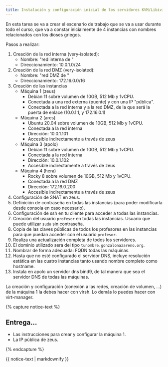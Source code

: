 ```yaml
---
title: Instalación y configuración inicial de los servidores KVM/Libivirt
---
```

En esta tarea se va a crear el escenario de trabajo que se va a usar durante todo el curso, que va a constar inicialmente de 4 instancias con nombres relacionados con los dioses griegos.

Pasos a realizar:

1. Creación de la red interna (very-isolated):
    * Nombre: "red interna de <nombre de usuario>"
    * Direccionamiento: 10.0.1.0/24
2. Creación de la red DMZ (very-isolated):
    * Nombre: "red DMZ de <nombre de usuario>"
    * Direccionamiento: 172.16.0.0/16
3. Creación de las instancias
    * Máquina 1 (zeus)
        * Debian 11 sobre volumen de 10GB, 512 Mb y 1vCPU.
        * Conectada a una red externa (puente) y con una IP "pública".
        * Conectada a la red interna y a la red DMZ, de la que será la puerta de enlace (10.0.1.1, y 172.16.0.1)
    * Máquina 2 (ares)
        * Ubuntu 20.04 sobre volumen de 10GB, 512 Mb y 1vCPU.
        * Conectada a la red interna
        * Dirección: 10.0.1.101
        * Accesible indirectamente a través de zeus
    * Máquina 3 (apolo)
        * Debian 11 sobre volumen de 10GB, 512 Mb y 1vCPU.
        * Conectada a la red interna
        * Dirección: 10.0.1.102
        * Accesible indirectamente a través de zeus
    * Máquina 4 (hera)
        * Rocky 8 sobre volumen de 10GB, 512 Mb y 1vCPU.
        * Conectada a la red DMZ
        * Dirección: 172.16.0.200
        * Accesible indirectamente a través de zeus
4. Configuración de SNAT en zeus.
5. Definición de contraseña en todas las instancias (para poder modificarla desde consola en caso necesario).
6. Configuración de ssh en tu cliente para acceder a todas las instancias.
7. Creación del usuario `profesor` en todas las instancias. Usuario que puede utilizar `sudo` sin contraseña. 
8. Copia de las claves públicas de todos los profesores en las instancias para que puedan acceder con el usuario `profesor`.
9. Realiza una actualización completa de todos los servidores.
10. El dominio utilizado sera del tipo `tunombre.gonzalonazareno.org`.
11. Nombrar de forma adecuada: FQDN todas las máquinas. 
12. Hasta que no esté configurado el servidor DNS, incluye resolución estática en las cuatro instancias tanto usando nombre completo como hostname.
13. Instala en apolo un servidor dns bind9, de tal manera que sea el servidor DNS de todas las máquinas.

La creación y configuración (conexión a las redes, creación de volumen, ...) de la máquina 1 la debes hacer con virsh. Lo demás lo puedes hacer con virt-manager.

{% capture notice-text %}
## Entrega...

* Las instrucciones para crear y configurar la máquina 1.
* La IP pública de zeus.

{% endcapture %}<div class="notice--info">{{ notice-text | markdownify }}</div>
